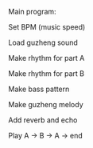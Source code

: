 Main program:

Set BPM (music speed)

Load guzheng sound

Make rhythm for part A

Make rhythm for part B

Make bass pattern

Make guzheng melody

Add reverb and echo

Play A → B → A → end
